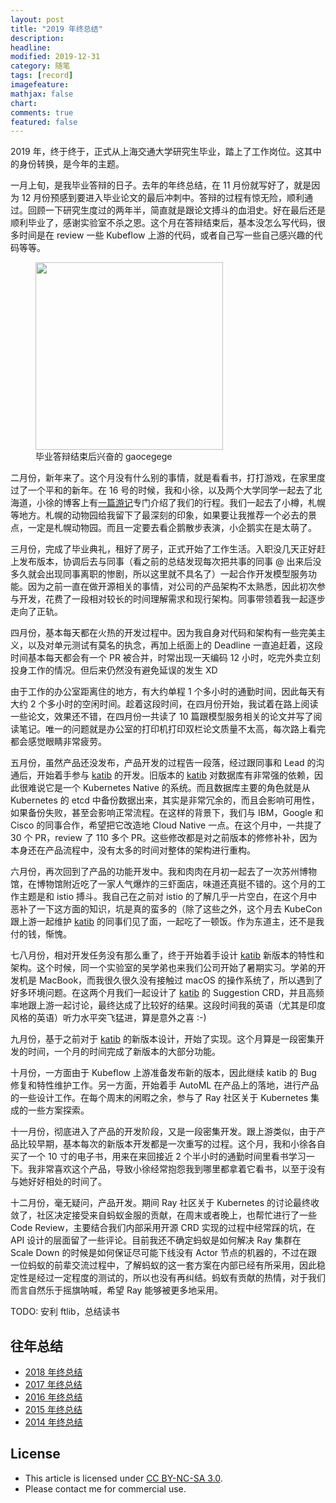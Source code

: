 ```yaml
---
layout: post
title: "2019 年终总结"
description:
headline:
modified: 2019-12-31
category: 随笔
tags: [record]
imagefeature:
mathjax: false
chart:
comments: true
featured: false
---
```


2019 年，终于终于，正式从上海交通大学研究生毕业，踏上了工作岗位。这其中的身份转换，是今年的主题。

一月上旬，是我毕业答辩的日子。去年的年终总结，在 11 月份就写好了，就是因为 12 月份预感到要进入毕业论文的最后冲刺中。答辩的过程有惊无险，顺利通过。回顾一下研究生度过的两年半，简直就是跟论文搏斗的血泪史。好在最后还是顺利毕业了，感谢实验室不杀之恩。这个月在答辩结束后，基本没怎么写代码，很多时间是在 review 一些 Kubeflow 上游的代码，或者自己写一些自己感兴趣的代码等等。

<figure>
	<img src="{{ site.url }}/images/2019-newyear/1.jpg" height="300" width="300">
    <figcaption>毕业答辩结束后兴奋的 gaocegege</figcaption>
</figure>

二月份，新年来了。这个月没有什么别的事情，就是看看书，打打游戏，在家里度过了一个平和的新年。在 16 号的时候，我和小徐，以及两个大学同学一起去了北海道，小徐的博客上有[一篇游记](http://blog.xuruowei.com/%e5%b0%8f%e9%ab%98%e5%b0%8f%e5%be%90%e9%98%bf%e5%ad%a6%e9%98%bf%e5%88%81%e7%9a%84%e5%8c%97%e6%b5%b7%e9%81%93%e6%b8%b8%e8%ae%b0.html)专门介绍了我们的行程。我们一起去了小樽，札幌等地方。札幌的动物园给我留下了最深刻的印象，如果要让我推荐一个必去的景点，一定是札幌动物园。而且一定要去看企鹅散步表演，小企鹅实在是太萌了。

三月份，完成了毕业典礼，租好了房子，正式开始了工作生活。入职没几天正好赶上发布版本，协调后去与同事（看之前的总结发现每次把共事的同事 @ 出来后没多久就会出现同事离职的惨剧，所以这里就不具名了）一起合作开发模型服务功能。因为之前一直在做开源相关的事情，对公司的产品架构不太熟悉，因此初次参与开发，花费了一段相对较长的时间理解需求和现行架构。同事带领着我一起逐步走向了正轨。

四月份，基本每天都在火热的开发过程中。因为我自身对代码和架构有一些完美主义，以及对单元测试有莫名的执念，再加上纸面上的 Deadline 一直追赶着，这段时间基本每天都会有一个 PR 被合并，时常出现一天编码 12 小时，吃完外卖立刻投身工作的情况。但后来仍然没有避免延误的发生 XD

由于工作的办公室距离住的地方，有大约单程 1 个多小时的通勤时间，因此每天有大约 2 个多小时的空闲时间。趁着这段时间，在四月份开始，我试着在路上阅读一些论文，效果还不错，在四月份一共读了 10 篇跟模型服务相关的论文并写了阅读笔记。唯一的问题就是办公室的打印机打印双栏论文质量不太高，每次路上看完都会感觉眼睛非常疲劳。

五月份，虽然产品还没发布，产品开发的过程告一段落，经过跟同事和 Lead 的沟通后，开始着手参与 [katib][] 的开发。旧版本的 [katib][] 对数据库有非常强的依赖，因此很难说它是一个 Kubernetes Native 的系统。而且数据库主要的角色就是从 Kubernetes 的 etcd 中备份数据出来，其实是非常冗余的，而且会影响可用性，如果备份失败，甚至会影响正常流程。在这样的背景下，我们与 IBM，Google 和 Cisco 的同事合作，希望把它改造地 Cloud Native 一点。在这个月中，一共提了 30 个 PR，review 了 110 多个 PR。这些修改都是对之前版本的修修补补，因为本身还在产品流程中，没有太多的时间对整体的架构进行重构。

六月份，再次回到了产品的功能开发中。我和肉肉在月初一起去了一次苏州博物馆，在博物馆附近吃了一家人气爆炸的三虾面店，味道还真挺不错的。这个月的工作主题是和 istio 搏斗。我自己在之前对 istio 的了解几乎一片空白，在这个月中恶补了一下这方面的知识，坑是真的蛮多的（除了这些之外，这个月去 KubeCon 跟上游一起维护 [katib][] 的同事们见了面，一起吃了一顿饭。作为东道主，还不是我付的钱，惭愧。

七八月份，相对开发任务没有那么重了，终于开始着手设计 [katib][] 新版本的特性和架构。这个时候，同一个实验室的吴学弟也来我们公司开始了暑期实习。学弟的开发机是 MacBook，而我很久很久没有接触过 macOS 的操作系统了，所以遇到了好多环境问题。在这两个月我们一起设计了 [katib][] 的 Suggestion CRD，并且高频率地跟上游一起讨论，最终达成了比较好的结果。这段时间我的英语（尤其是印度风格的英语）听力水平突飞猛进，算是意外之喜 :-)

九月份，基于之前对于 [katib][] 的新版本设计，开始了实现。这个月算是一段密集开发的时间，一个月的时间完成了新版本的大部分功能。

十月份，一方面由于 Kubeflow 上游准备发布新的版本，因此继续 katib 的 Bug 修复和特性维护工作。另一方面，开始着手 AutoML 在产品上的落地，进行产品的一些设计工作。在每个周末的闲暇之余，参与了 Ray 社区关于 Kubernetes 集成的一些方案探索。

十一月份，彻底进入了产品的开发阶段，又是一段密集开发。跟上游类似，由于产品比较早期，基本每次的新版本开发都是一次重写的过程。这个月，我和小徐各自买了一个 10 寸的电子书，用来在来回接近 2 个半小时的通勤时间里看书学习一下。我非常喜欢这个产品，导致小徐经常抱怨我到哪里都拿着它看书，以至于没有与她好好相处的时间了。

十二月份，毫无疑问，产品开发。期间 Ray 社区关于 Kubernetes 的讨论最终收敛了，社区决定接受来自蚂蚁金服的贡献，在周末或者晚上，也帮忙进行了一些 Code Review，主要结合我们内部采用开源 CRD 实现的过程中经常踩的坑，在 API 设计的层面留了一些评论。目前我还不确定蚂蚁是如何解决 Ray 集群在 Scale Down 的时候是如何保证尽可能下线没有 Actor 节点的机器的，不过在跟一位蚂蚁的前辈交流过程中，了解蚂蚁的这一套方案在内部已经有所采用，因此稳定性是经过一定程度的测试的，所以也没有再纠结。蚂蚁有贡献的热情，对于我们而言自然乐于摇旗呐喊，希望 Ray 能够被更多地采用。

TODO: 安利 ftlib，总结读书

## 往年总结

- [2018 年终总结](http://gaocegege.com/Blog/%E9%9A%8F%E7%AC%94/newyear2018)
- [2017 年终总结](http://gaocegege.com/Blog/%E9%9A%8F%E7%AC%94/newyear2017)
- [2016 年终总结](http://gaocegege.com/Blog/%E9%9A%8F%E7%AC%94/newyear2016)
- [2015 年终总结](http://gaocegege.com/Blog/%E9%9A%8F%E7%AC%94/newyear2015)
- [2014 年终总结](http://gaocegege.com/Blog/%E9%9A%8F%E7%AC%94/record)

[Kubeflow]: https://github.com/kubeflow
[才云科技]: https://caicloud.io
[katib]: https://github.com/kubeflow/katib
[tf-operator]: https://github.com/kubeflow/tf-operator
[caicloud/ciao]: https://github.com/caicloud/ciao

## License

- This article is licensed under [CC BY-NC-SA 3.0](https://creativecommons.org/licenses/by-nc-sa/3.0/).
- Please contact me for commercial use.
